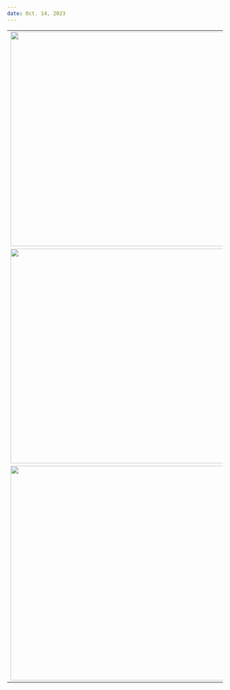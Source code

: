 ```yaml
---
date: Oct. 14, 2023
---
```


| | | |
|:-------------------------:|:-------------------------:|:-------------------------:|
|<img src="/entry_images/10-14-23/1.png" width="500"> |<img src="/entry_images/10-14-23/2.png" width="500"> | <img src="/entry_images/10-14-23/3.jpg" width="500"> |
|<img src="/entry_images/10-14-23/4.jpg" width="500"> |<img src="/entry_images/10-14-23/5.jpg" width="500"> | <img src="/entry_images/10-14-23/6.gif" width="500"> |
|<img src="/entry_images/10-14-23/7.gif" width="500"> |
